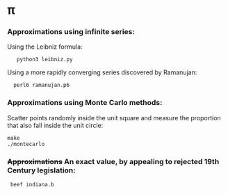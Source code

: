 # π

### Approximations using infinite series:
 Using the Leibniz formula:
    
       python3 leibniz.py
Using a more rapidly converging series discovered by Ramanujan:

      perl6 ramanujan.p6

### Approximations using Monte Carlo methods:
Scatter points randomly inside the unit square and measure the proportion that also fall inside the unit circle:
 
    make
    ./montecarlo

### ~~Approximations~~ An exact value, by appealing to rejected 19th Century legislation:
     beef indiana.b
